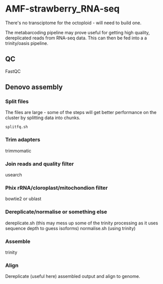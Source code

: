 # AMF-strawberry_RNA-seq

There's no transciptome for the octoploid - will need to build one.

The metabarcoding pipeline may prove useful for getting high quality, dereplicated reads from  RNA-seq data. 
This can then be fed into a a trinity/oasis pipeline.

## QC
FastQC
## Denovo assembly

### Split files
The files are large - some of the steps will get better performance on the cluster by splitting data into chunks.
```shell
splitfq.sh 
```
### Trim adapters
trimmomatic
### Join reads and quality filter
usearch
### Phix rRNA/cloroplast/mitochondion filter
bowtie2 or ublast
### Dereplicate/normalise or something else
dereplicate.sh (this may mess up some of the trinity processing as it uses sequence depth to guess isoforms)
normalise.sh (using trinity) 
### Assemble
trinity
### Align
Dereplicate (useful here) assembled output and align to genome.

